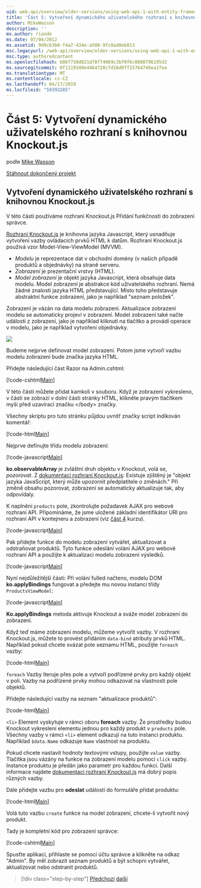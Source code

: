 ```yaml
---
uid: web-api/overview/older-versions/using-web-api-1-with-entity-framework-5/using-web-api-with-entity-framework-part-5
title: 'Část 5: Vytvoření dynamického uživatelského rozhraní s knihovnou Knockout.js | Dokumentace Microsoftu'
author: MikeWasson
description: ''
ms.author: riande
ms.date: 07/04/2012
ms.assetid: 9d9cb3b0-f4a7-434e-a508-9fc0ad0eb813
msc.legacyurl: /web-api/overview/older-versions/using-web-api-1-with-entity-framework-5/using-web-api-with-entity-framework-part-5
msc.type: authoredcontent
ms.openlocfilehash: b06f738d821d78f74069c3bf0f6c0880796195d2
ms.sourcegitcommit: 0f1119340e4464720cfd16d0ff15764746ea1fea
ms.translationtype: MT
ms.contentlocale: cs-CZ
ms.lasthandoff: 04/17/2019
ms.locfileid: "59393285"
---
```

# <a name="part-5-creating-a-dynamic-ui-with-knockoutjs"></a>Část 5: Vytvoření dynamického uživatelského rozhraní s knihovnou Knockout.js

podle [Mike Wasson](https://github.com/MikeWasson)

[Stáhnout dokončený projekt](http://code.msdn.microsoft.com/ASP-NET-Web-API-with-afa30545)

## <a name="creating-a-dynamic-ui-with-knockoutjs"></a>Vytvoření dynamického uživatelského rozhraní s knihovnou Knockout.js

V této části používáme rozhraní Knockout.js Přidání funkčnosti do zobrazení správce.

[Rozhraní Knockout.js](http://knockoutjs.com/) je knihovna jazyka Javascript, který usnadňuje vytvoření vazby ovládacích prvků HTML k datům. Rozhraní Knockout.js používá vzor Model-View-ViewModel (MVVM).

- *Modelu* je reprezentace dat v obchodní domény (v našich případě produktů a objednávky) na straně serveru.
- *Zobrazení* je prezentační vrstvy (HTML).
- *Model zobrazení* je objekt jazyka Javascript, která obsahuje data modelu. Model zobrazení je abstrakce kód uživatelského rozhraní. Nemá žádné znalosti jazyka HTML představující. Místo toho představuje abstraktní funkce zobrazení, jako je například "seznam položek".

Zobrazení je vázán na data modelu zobrazení. Aktualizace zobrazení modelu se automaticky projeví v zobrazení. Model zobrazení také načte události z zobrazení, jako je například kliknutí na tlačítko a provádí operace v modelu, jako je například vytvoření objednávky.

![](using-web-api-with-entity-framework-part-5/_static/image1.png)

Budeme nejprve definovat model zobrazení. Potom jsme vytvoří vazbu modelu zobrazení bude značka jazyka HTML.

Přidejte následující část Razor na Admin.cshtml:

[!code-cshtml[Main](using-web-api-with-entity-framework-part-5/samples/sample1.cshtml)]

V této části můžete přidat kamkoli v souboru. Když je zobrazení vykresleno, v části se zobrazí v dolní části stránky HTML, klikněte pravým tlačítkem myši před uzavírací značku &lt;/body&gt; značky.

Všechny skriptu pro tuto stránku půjdou uvnitř značky script indikován komentář:

[!code-html[Main](using-web-api-with-entity-framework-part-5/samples/sample2.html)]

Nejprve definujte třídu modelu zobrazení:

[!code-javascript[Main](using-web-api-with-entity-framework-part-5/samples/sample3.js)]

**ko.observableArray** je zvláštní druh objektu v Knockout, volá se, *pozorovat*. Z [dokumentaci rozhraní Knockout.js](http://knockoutjs.com/documentation/observables.html): Existuje zjištěný je "objekt jazyka JavaScript, který může upozornit předplatitele o změnách." Při změně obsahu pozorovat, zobrazení se automaticky aktualizuje tak, aby odpovídaly.

K naplnění `products` pole, zkontrolujte požadavek AJAX pro webové rozhraní API. Připomínáme, že jsme uložené základní identifikátor URI pro rozhraní API v kontejneru a zobrazení (viz [část 4](using-web-api-with-entity-framework-part-4.md) kurzu).

[!code-javascript[Main](using-web-api-with-entity-framework-part-5/samples/sample4.js?highlight=5)]

Pak přidejte funkce do modelu zobrazení vytvářet, aktualizovat a odstraňovat produktů. Tyto funkce odeslání volání AJAX pro webové rozhraní API a použijte k aktualizaci modelu zobrazení výsledků.

[!code-javascript[Main](using-web-api-with-entity-framework-part-5/samples/sample5.js?highlight=7)]

Nyní nejdůležitější části: Při volání fulled načteno, modelu DOM **ko.applyBindings** fungovat a předejte mu novou instanci třídy `ProductsViewModel`:

[!code-javascript[Main](using-web-api-with-entity-framework-part-5/samples/sample6.js)]

**Ko.applyBindings** metoda aktivuje Knockout a sváže model zobrazení do zobrazení.

Když teď máme zobrazení modelu, můžeme vytvořit vazby. V rozhraní Knockout.js, můžete to provést přidáním `data-bind` atributy prvků HTML. Například pokud chcete svázat pole seznamu HTML, použijte `foreach` vazby:

[!code-html[Main](using-web-api-with-entity-framework-part-5/samples/sample7.html?highlight=1)]

`foreach` Vazby Iteruje přes pole a vytvoří podřízené prvky pro každý objekt v poli. Vazby na podřízené prvky mohou odkazovat na vlastnosti pole objektů.

Přidejte následující vazby na seznam "aktualizace produktů":

[!code-html[Main](using-web-api-with-entity-framework-part-5/samples/sample8.html)]

`<li>` Element vyskytuje v rámci oboru **foreach** vazby. Že prostředky budou Knockout vykreslení elementu jednou pro každý produkt v `products` pole. Všechny vazby v rámci `<li>` element odkazují na tuto instanci produktu. Například `$data.Name` odkazuje `Name` vlastnost na produktu.

Pokud chcete nastavit hodnoty textovými vstupy, použijte `value` vazby. Tlačítka jsou vázány na funkce na zobrazení modelu pomocí `click` vazby. Instance produktu je předán jako parametr pro každou funkci. Další informace najdete [dokumentaci rozhraní Knockout.js](http://knockoutjs.com/documentation/observables.html) má dobrý popis různých vazby.

Dále přidejte vazbu pro **odeslat** událostí do formuláře přidat produktu:

[!code-html[Main](using-web-api-with-entity-framework-part-5/samples/sample9.html)]

Volá tuto vazbu `create` funkce na model zobrazení, chcete-li vytvořit nový produkt.

Tady je kompletní kód pro zobrazení správce:

[!code-cshtml[Main](using-web-api-with-entity-framework-part-5/samples/sample10.cshtml)]

Spusťte aplikaci, přihlaste se pomocí účtu správce a klikněte na odkaz "Admin". By měl zobrazit seznam produktů a být schopni vytvářet, aktualizovat nebo odstranit produktů.

> [!div class="step-by-step"]
> [Předchozí](using-web-api-with-entity-framework-part-4.md)
> [další](using-web-api-with-entity-framework-part-6.md)
